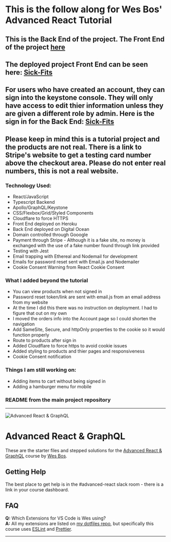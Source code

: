 # This is the follow along for Wes Bos' Advanced React Tutorial

## This is the Back End of the project. The Front End of the project [here](https://github.com/Missarachnid/sick-fits-frontend)

## The deployed project Front End can be seen here: [Sick-Fits](https://www.sick-fits.com)

## For users who have created an account, they can sign into the keystone console. They will only have access to edit thier information unless they are given a different role by admin. Here is the sign in for the Back End: [Sick-Fits](https://app.sick-fits.com)

## Please keep in mind this is a tutorial project and the products are not real. There is a link to Stripe's website to get a testing card number above the checkout area. Please do not enter real numbers, this is not a real website.

### Technology Used:

- React/JavaScript
- Typescript Backend
- Apollo/GraphQL/Keystone
- CSS/Flexbox/Grid/Styled Components
- Cloudflare to force HTTPS
- Front End deployed on Heroku
- Back End deployed on Digital Ocean
- Domain controlled through Gooogle
- Payment through Stripe - Although it is a fake site, no money is exchanged with the use of a fake number found through link provided
- Testing with Jest
- Email trapping with Ethereal and Nodemail for development
- Emails for password reset sent with Email.js and Nodemailer
- Cookie Consent Warning from React Cookie Consent

### What I added beyond the tutorial

- You can view products when not signed in
- Password reset token/link are sent with email.js from an email address from my website
- At the time I did this there was no instruction on deployment. I had to figure that out on my own
- I moved the orders info into the Account page so I could shorten the navigation
- Add SameSite, Secure, and httpOnly properties to the cookie so it would function properly
- Route to products after sign in
- Added Cloudflare to force https to avoid cookie issues
- Added styling to products and thier pages and responsiveness
- Cookie Consent notification

### Things I am still working on:

- Adding items to cart without being signed in
- Adding a hamburger menu for mobile

### README from the main project repository

---

![Advanced React & GraphQL](https://advancedreact.com/images/ARG/arg-facebook-share.png)

# Advanced React & GraphQL

These are the starter files and stepped solutions for the [Advanced React & GraphQL](https://AdvancedReact.com) course by [Wes Bos](https://WesBos.com/).

## Getting Help

The best place to get help is in the #advanced-react slack room - there is a link in your course dashboard.

## FAQ

**Q:** Which Extensions for VS Code is Wes using?  
**A:** All my extensions are listed on [my dotfiles repo](https://github.com/wesbos/dotfiles), but specifically this course uses [ESLint](https://github.com/Microsoft/vscode-eslint) and [Prettier](https://github.com/prettier/prettier-vscode).

---
